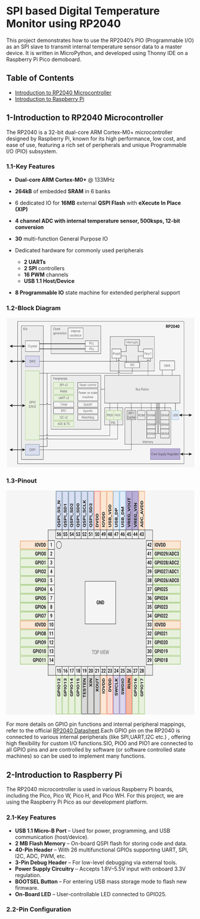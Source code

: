 # SPI based Digital Temperature Monitor using RP2040
This project demonstrates how to use the RP2040’s PIO (Programmable I/O) as an SPI slave to transmit internal temperature sensor data to a master device. It is written in MicroPython, and developed using Thonny IDE on a Raspberry Pi Pico demoboard.
<h2>Table of Contents</h2>
<ul>
  <li><a href="#rp2040">Introduction to RP2040 Microcontroller</a></li>
  <li><a href="#raspberrypi">Introduction to Raspberry Pi</a></li>
</ul>
<h2>1-Introduction to RP2040 Microcontroller</h2>
The RP2040 is a 32-bit dual-core ARM Cortex-M0+ microcontroller designed by Raspberry Pi, known for its high performance, low cost, and ease of use, featuring a rich set of peripherals and unique Programmable I/O (PIO) subsystem. 
<h3>1.1-Key Features</h3>

- **Dual-core ARM Cortex-M0+** @ 133MHz
- **264kB** of embedded **SRAM** in 6 banks
- 6 dedicated IO for **16MB** external **QSPI Flash** with **eXecute In Place (XIP)**
- **4 channel ADC with internal temperature sensor, 500ksps, 12-bit conversion**
- **30** multi-function General Purpose IO
- Dedicated hardware for commonly used peripherals
   - **2 UARTs**
   - **2 SPI** controllers
   - **16 PWM** channels
   - **USB 1.1 Host/Device**
     
- **8 Programmable IO** state machine for extended peripheral support
<h3>1.2-Block Diagram</h3>

<img src="diagrams/rp2040_block_dia.png" alt="RP2040 Block Diagram" width="600" height="400">

<h3>1.3-Pinout</h3>

<img src="diagrams/rp2040_pinout.png" alt="RP2040 Pinout" width="700" height="600">

For more details on GPIO pin functions and internal peripheral mappings, refer to the official [RP2040 Datasheet](https://datasheets.raspberrypi.com/rp2040/rp2040-datasheet.pdf).Each GPIO pin on the RP2040 is connected to various internal peripherals (like SPI,UART,I2C etc.) , offering high flexibility for custom I/O functions.SIO, PIO0 and PIO1 are connected to all GPIO pins and are controlled by software (or software controlled state machines) so can be used to implement
many functions.

<h2>2-Introduction to Raspberry Pi</h2>

The RP2040 microcontroller is used in various Raspberry Pi boards, including the Pico, Pico W, Pico H, and Pico WH. For this project, we are using the Raspberry Pi Pico as our development platform.
<h3>2.1-Key Features</h3>

- **USB 1.1 Micro-B Port** – Used for power, programming, and USB communication (host/device).
- **2 MB Flash Memory** – On-board QSPI flash for storing code and data.
- **40-Pin Header** – With 26 multifunctional GPIOs supporting UART, SPI, I2C, ADC, PWM, etc.
- **3-Pin Debug Header** – For low-level debugging via external tools.
- **Power Supply Circuitry** – Accepts 1.8V–5.5V input with onboard 3.3V regulation.
- **BOOTSEL Button** – For entering USB mass storage mode to flash new firmware.
- **On-Board LED** – User-controllable LED connected to GPIO25.

<h3>2.2-Pin Configuration</h3>
























